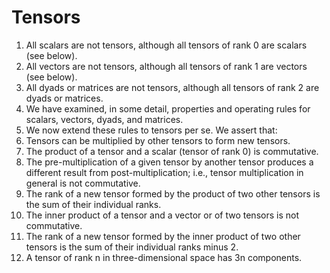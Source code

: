 # Tensors

1. All scalars are not tensors, although all tensors of rank 0 are scalars (see below).
2. All vectors are not tensors, although all tensors of rank 1 are vectors (see below).
3. All dyads or matrices are not tensors, although all tensors of rank 2 are dyads or
matrices.
4. We have examined, in some detail, properties and operating rules for scalars, vectors,
dyads, and matrices.
5. We now extend these rules to tensors per se. We assert that:
6. Tensors can be multiplied by other tensors to form new tensors.
7. The product of a tensor and a scalar (tensor of rank 0) is commutative.
8. The pre-multiplication of a given tensor by another tensor produces a different result
from post-multiplication; i.e., tensor multiplication in general is not commutative.
9. The rank of a new tensor formed by the product of two other tensors is the sum of their
individual ranks.
10. The inner product of a tensor and a vector or of two tensors is not commutative.
11. The rank of a new tensor formed by the inner product of two other tensors is the sum of
their individual ranks minus 2.
12. A tensor of rank n in three-dimensional space has 3n
 components. 